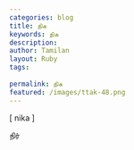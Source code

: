 ```yaml
---
categories: blog
title: நிக
keywords: நிக
description: 
author: Tamilan
layout: Ruby
tags: 
 
permalink: நிக
featured: /images/ttak-48.png
---
```

  
[ nika ]  
  
நிர்